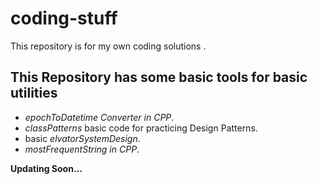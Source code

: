 # coding-stuff

This repository is for my own coding solutions .

## This Repository has some basic tools for basic utilities
- *epochToDatetime Converter in CPP*.
- *classPatterns* basic code for practicing Design Patterns.
- basic *elvatorSystemDesign*.
- *mostFrequentString in CPP*.

**Updating Soon...**
